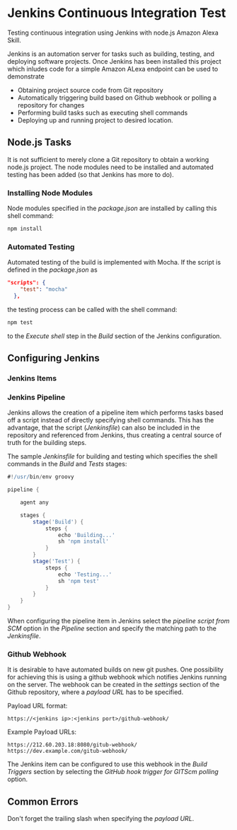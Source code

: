 # Jenkins Continuous Integration Test
Testing continuous integration using Jenkins with node.js Amazon Alexa Skill.



Jenkins is an automation server for tasks such as building, testing, and deploying software projects. Once Jenkins has been installed this project which inludes code for a simple Amazon ALexa endpoint can be used to demonstrate 

* Obtaining project source code from Git repository
* Automatically triggering build based on Github webhook or polling a repository for changes
* Performing build tasks such as executing shell commands
* Deploying up and running project to desired location.

## Node.js Tasks

It is not sufficient to merely clone a Git repository to obtain a working node.js project. The node modules need to be installed and automated testing has been added (so that Jenkins has more to do).

### Installing Node Modules

Node modules specified in the _package.json_ are installed by calling this shell command:

```sh
npm install
```

### Automated Testing

Automated testing of the build is implemented with Mocha.
If the script is defined in the _package.json_ as
```json
"scripts": {
    "test": "mocha"
  },
```
the testing process can be called with the shell command:
```sh
npm test
```
to the _Execute shell_ step in the _Build_ section of the Jenkins configuration.

## Configuring Jenkins

### Jenkins Items

### Jenkins Pipeline

Jenkins allows the creation of a pipeline item which performs tasks based off a script instead of directly specifying shell commands.
This has the advantage, that the script (_Jenkinsfile_) can also be included in the repository and referenced from Jenkins, thus creating a central source of truth for the building steps.

The sample _Jenkinsfile_ for building and testing which specifies the shell commands in the _Build_ and _Tests_ stages:
```groovy
#!/usr/bin/env groovy

pipeline {

    agent any

    stages {
        stage('Build') {
            steps {
                echo 'Building...'
                sh 'npm install'
            }
        }
        stage('Test') {
            steps {
                echo 'Testing...'
                sh 'npm test'
            }
        }
    }
}
```
When configuring the pipeline item in Jenkins select the _pipeline script from SCM_ option in the _Pipeline_ section and specify the matching path to the _Jenkinsfile_.

### Github Webhook

It is desirable to have automated builds on new git pushes.
One possibility for achieving this is using a github webhook which notifies Jenkins running on the server.
The webhook can be created in the _settings_ section of the Github repository, where a _payload URL_ has to be specified.

Payload URL format:
```
https://<jenkins ip>:<jenkins port>/github-webhook/
```

Example Payload URLs:
```
https://212.60.203.18:8080/gitub-webhook/
https://dev.example.com/gitub-webhook/
```
The Jenkins item can be configured to use this webhook in the _Build Triggers_ section by selecting the _GitHub hook trigger for GITScm polling_ option.








## Common Errors

Don't forget the trailing slash when specifying the _payload URL_.
